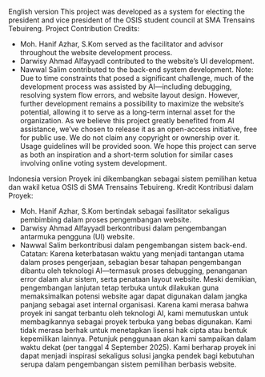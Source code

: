 English version
This project was developed as a system for electing the president and vice president of the OSIS student council at SMA Trensains Tebuireng.
Project Contribution Credits:
- Moh. Hanif Azhar, S.Kom served as the facilitator and advisor throughout the website development process.
- Darwisy Ahmad Alfayyadl contributed to the website’s UI development.
- Nawwal Salim contributed to the back-end system development.
Note:
Due to time constraints that posed a significant challenge, much of the development process was assisted by AI—including debugging, resolving system flow errors, and website layout design.
However, further development remains a possibility to maximize the website’s potential, allowing it to serve as a long-term internal asset for the organization.
As we believe this project greatly benefited from AI assistance, we’ve chosen to release it as an open-access initiative, free for public use. We do not claim any copyright or ownership over it.
Usage guidelines will be provided soon. We hope this project can serve as both an inspiration and a short-term solution for similar cases involving online voting system development.

Indonesia version
Proyek ini dikembangkan sebagai sistem pemilihan ketua dan wakil ketua OSIS di SMA Trensains Tebuireng.
Kredit Kontribusi dalam Proyek:
- Moh. Hanif Azhar, S.Kom bertindak sebagai fasilitator sekaligus pembimbing dalam proses pengembangan website.
- Darwisy Ahmad Alfayyadl berkontribusi dalam pengembangan antarmuka pengguna (UI) website.
- Nawwal Salim berkontribusi dalam pengembangan sistem back-end.
Catatan:
Karena keterbatasan waktu yang menjadi tantangan utama dalam proses pengerjaan, sebagian besar tahapan pengembangan dibantu oleh teknologi AI—termasuk proses debugging, penanganan error dalam alur sistem, serta penataan layout website.
Meski demikian, pengembangan lanjutan tetap terbuka untuk dilakukan guna memaksimalkan potensi website agar dapat digunakan dalam jangka panjang sebagai aset internal organisasi.
Karena kami merasa bahwa proyek ini sangat terbantu oleh teknologi AI, kami memutuskan untuk membagikannya sebagai proyek terbuka yang bebas digunakan. Kami tidak merasa berhak untuk menetapkan lisensi hak cipta atau bentuk kepemilikan lainnya.
Petunjuk penggunaan akan kami sampaikan dalam waktu dekat (per tanggal 4 September 2025). Kami berharap proyek ini dapat menjadi inspirasi sekaligus solusi jangka pendek bagi kebutuhan serupa dalam pengembangan sistem pemilihan berbasis website.

